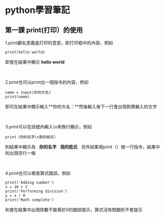 # python學習筆記
## 第一課 print(打印）的使用
1.print顧名思義是打印的意思，即打印框中的內容，例如

```
print(hello world)
```

  即會在結果中顯示 **hello world**

&nbsp;

2.print也可以print出一個指令的內容，例如

```
name = input(你的大名)
print(name)
```
即可在結果中顯示輸入**你的大名：**然後輸入後下一行會出現對應輸入的文字

&nbsp;

3.print可以在括號內輸入\n來換行顯示，例如

```
print（你的名字\n我的姓氏）
```
則結果中顯示為
&nbsp;
**你的名字**
&nbsp;
**我的姓氏**
&nbsp;
另外如果用print（）做一行指令，結果中則出現空行一條

&nbsp;

4.print也可以檢查算式錯誤，例如
```
print('Adding number')
x = 10 + 2
print('Performing division')
y = x / 0
print('Math complete')
```
則會在結果中出現除數不能等於0的錯誤提示，算式沒有問題則不會提示
